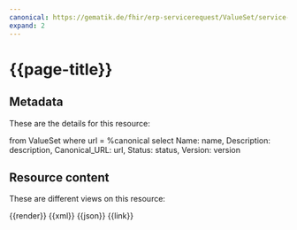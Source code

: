```yaml
---
canonical: https://gematik.de/fhir/erp-servicerequest/ValueSet/service-request-organization-type-vs
expand: 2
---
```


# {{page-title}}

## Metadata

These are the details for this resource:

<fql output="table">
    from
        ValueSet
    where
        url = %canonical
    select
        Name: name,
        Description: description,
        Canonical_URL: url,
        Status: status,
        Version: version
</fql>

## Resource content

These are different views on this resource:

<tabs>
    <tab title="Overview">      
        {{render}}
    </tab>
    <tab title="XML">      
        {{xml}}
    </tab>
    <tab title="JSON">
        {{json}}
    </tab>
    <tab title="Link">
        {{link}}
    </tab>
</tabs>
